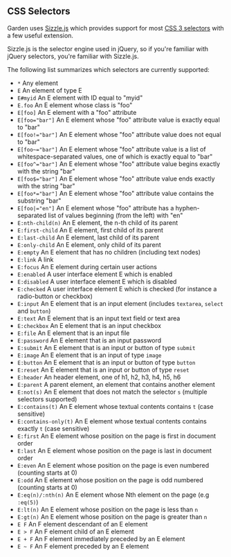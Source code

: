 CSS Selectors
-------------

Garden uses [Sizzle.js](http://sizzlejs.com/) which provides support for most
[CSS 3 selectors](http://www.w3.org/TR/css3-selectors/) with a few useful
extension.

Sizzle.js is the selector engine used in jQuery, so if you're familiar
with jQuery selectors, you're familiar with Sizzle.js.

The following list summarizes which selectors are currently
supported:

- `*` Any element
- `E` An element of type E
- `E#myid` An E element with ID equal to "myid"
- `E.foo` An E element whose class is "foo"
- `E[foo]` An E element with a "foo" attribute
- `E[foo="bar"]` An E element whose "foo" attribute value is exactly equal to "bar"
- `E[foo!="bar"]` An E element whose "foo" attribute value does not equal to "bar"
- `E[foo~="bar"]` An E element whose "foo" attribute value is a list of whitespace-separated values, one of which is exactly equal to "bar"
- `E[foo^="bar"]` An E element whose "foo" attribute value begins exactly with the string "bar"
- `E[foo$="bar"]` An E element whose "foo" attribute value ends exactly with the string "bar"
- `E[foo*="bar"]` An E element whose "foo" attribute value contains the substring "bar"
- `E[foo|="en"]` An E element whose "foo" attribute has a hyphen-separated list of values beginning (from the left) with "en"
- `E:nth-child(n)`  An E element, the n-th child of its parent
- `E:first-child`  An E element, first child of its parent
- `E:last-child`  An E element, last child of its parent
- `E:only-child`  An E element, only child of its parent
- `E:empty` An E element that has no children (including text nodes)
- `E:link` A link
- `E:focus` An E element during certain user actions
- `E:enabled` A user interface element E which is enabled
- `E:disabled` A user interface element E which is disabled
- `E:checked` A user interface element E which is checked (for instance a radio-button or checkbox)
- `E:input` An E element that is an input element (includes `textarea`, `select` and `button`)
- `E:text` An E element that is an input text field or text area
- `E:checkbox` An E element that is an input checkbox
- `E:file` An E element that is an input file
- `E:password` An E element that is an input password
- `E:submit` An E element that is an input or button of type `submit`
- `E:image` An E element that is an input of type `image`
- `E:button` An E element that is an input or button of type `button`
- `E:reset` An E element that is an input or button of type `reset`
- `E:header` An header element, one of h1, h2, h3, h4, h5, h6
- `E:parent` A parent element, an element that contains another element
- `E:not(s)` An E element that does not match the selector `s` (multiple selectors supported)
- `E:contains(t)` An E element whose textual contents contains `t` (case sensitive)
- `E:contains-only(t)` An E element whose textual contents contains exactly `t` (case sensitive)
- `E:first` An E element whose position on the page is first in document order
- `E:last` An E element whose position on the page is last in document order
- `E:even` An E element whose position on the page is even numbered (counting starts at 0)
- `E:odd` An E element whose position on the page is odd numbered (counting starts at 0)
- `E:eq(n)/:nth(n)` An E element whose Nth element on the page (e.g `:eq(5)`)
- `E:lt(n)` An E element whose position on the page is less than `n`
- `E:gt(n)` An E element whose position on the page is greater than `n`
- `E F` An F element descendant of an E element
- `E > F` An F element child of an E element
- `E + F` An F element immediately preceded by an E element
- `E ~ F` An F element preceded by an E element